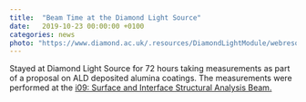 ```yaml
---
title:  "Beam Time at the Diamond Light Source"
date:   2019-10-23 00:00:00 +0100
categories: news
photo: "https://www.diamond.ac.uk/.resources/DiamondLightModule/webresources/img/topmenulogo.png"
---
```


Stayed at Diamond Light Source for 72 hours taking measurements as part of a proposal on ALD deposited alumina coatings. The measurements were performed at the <a href="https://www.diamond.ac.uk/Instruments/Structures-and-Surfaces/I09.html">i09: Surface and Interface Structural Analysis Beam.</a>
